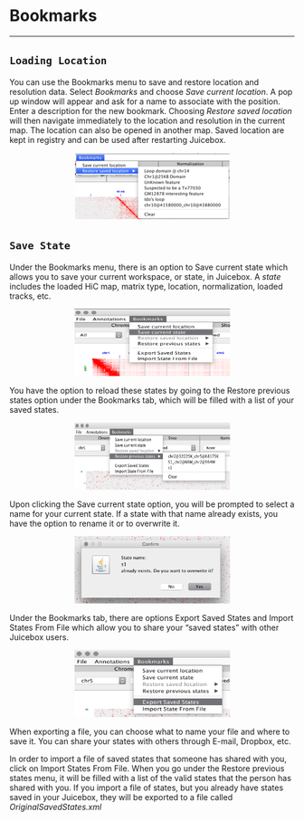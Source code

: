 # Bookmarks

----
## `Loading Location`
You can use the Bookmarks menu to save and restore location and resolution data. Select *Bookmarks* and choose *Save current location*. A pop up window will appear and ask for a name to associate with the position. Enter a description for the new bookmark. Choosing *Restore saved location* will then navigate immediately to the location and resolution in the current map. The location can also be opened in another map. Saved location are kept in registry and can be used after restarting Juicebox.

<center><img width=275 height=119 class="centered" src="https://raw.githubusercontent.com/aidenlab/welcome-images/main/juicebox.images/navigation/image032.png" alt=""/></center>

## `Save State`

Under the Bookmarks menu, there is an option to Save current state which allows you to save your current workspace, or state, in Juicebox. A *state* includes the loaded HiC map, matrix type, location, normalization, loaded tracks, etc.
<center>
<img width=275 height=119 class="centered" src="https://raw.githubusercontent.com/aidenlab/welcome-images/main/juicebox.images/state/1.png" alt="Pic of bookmark menu/save current state option"/></center>

You have the option to reload these states by going to the Restore previous states option under the Bookmarks tab, which will be filled with a list of your saved states.
<center>
<img width=275 height=119 class="centered" src="https://raw.githubusercontent.com/aidenlab/welcome-images/main/juicebox.images/state/2.png" alt="pic of restore previous states"/></center>

Upon clicking the Save current state option, you will be prompted to select a name for your current state. If a state with that name already exists, you have the option to rename it or to overwrite it.

<center>
<img width=275 height=119 class="centered" src="https://raw.githubusercontent.com/aidenlab/welcome-images/main/juicebox.images/state/3.png" alt="pic of yes/no pane for overwrite"/></center>

Under the Bookmarks tab, there are options Export Saved States and Import States From File which allow you to share your “saved states” with other Juicebox users.
<center>
<img width=275 height=119 class="centered" src="https://raw.githubusercontent.com/aidenlab/welcome-images/main/juicebox.images/state/4.png" alt="pic of import/export option"/></center>

When exporting a file, you can choose what to name your file and where to save it. You can share your states with others through E-mail, Dropbox, etc.

In order to import a file of saved states that someone has shared with you, click on Import States From File. When you go under the Restore previous states menu, it will be filled with a list of the valid states that the person has shared with you. If you import a file of states, but you already have states saved in your Juicebox, they will be exported to a file called *OriginalSavedStates.xml* 
